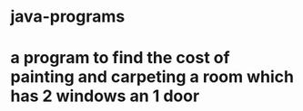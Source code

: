 # java-programs
# a program to find the cost of painting and carpeting a room which has 2 windows an 1 door
